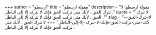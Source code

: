 +++
author = "ارسطو"
title = "مقولة ارسطو"
description = "مقولة ارسطو: لا تترك الحق ، لأنك متى تركت الحق فإنك لا تتركه إلا إلى الباطل ."
quote = '''لا تترك الحق ، لأنك متى تركت الحق فإنك لا تتركه إلا إلى الباطل .'''
slug = "لا-تترك-الحق--لأنك-متى-تركت-الحق-فإنك-لا-تتركه-إلا-إلى-الباطل"
+++
لا تترك الحق ، لأنك متى تركت الحق فإنك لا تتركه إلا إلى الباطل .
